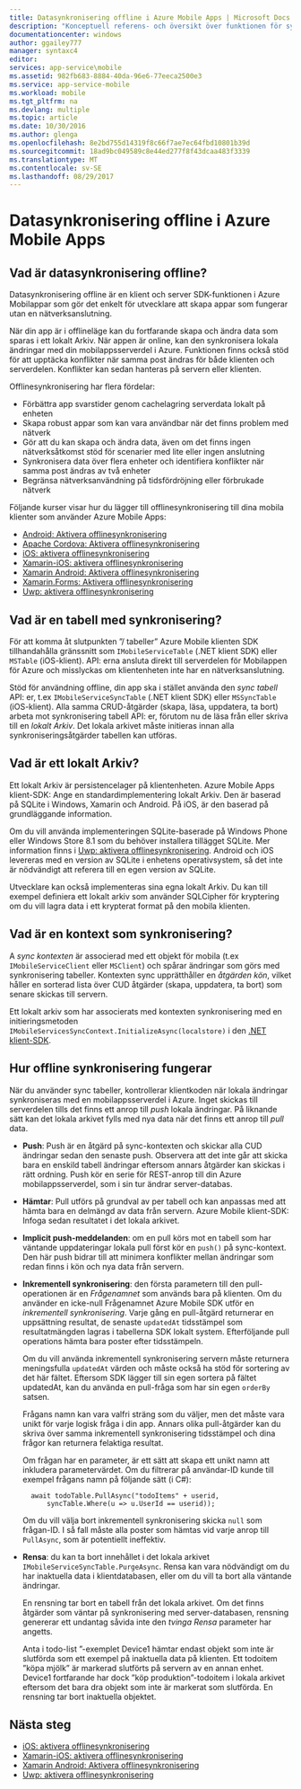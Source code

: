 ```yaml
---
title: Datasynkronisering offline i Azure Mobile Apps | Microsoft Docs
description: "Konceptuell referens- och översikt över funktionen för synkronisering av offlinedata för Azure Mobile Apps"
documentationcenter: windows
author: ggailey777
manager: syntaxc4
editor: 
services: app-service\mobile
ms.assetid: 982fb683-8884-40da-96e6-77eeca2500e3
ms.service: app-service-mobile
ms.workload: mobile
ms.tgt_pltfrm: na
ms.devlang: multiple
ms.topic: article
ms.date: 10/30/2016
ms.author: glenga
ms.openlocfilehash: 8e2bd755d14319f8c66f7ae7ec64fbd10801b39d
ms.sourcegitcommit: 18ad9bc049589c8e44ed277f8f43dcaa483f3339
ms.translationtype: MT
ms.contentlocale: sv-SE
ms.lasthandoff: 08/29/2017
---
```

# <a name="offline-data-sync-in-azure-mobile-apps"></a>Datasynkronisering offline i Azure Mobile Apps
## <a name="what-is-offline-data-sync"></a>Vad är datasynkronisering offline?
Datasynkronisering offline är en klient och server SDK-funktionen i Azure Mobilappar som gör det enkelt för utvecklare att skapa appar som fungerar utan en nätverksanslutning.

När din app är i offlineläge kan du fortfarande skapa och ändra data som sparas i ett lokalt Arkiv. När appen är online, kan den synkronisera lokala ändringar med din mobilappsserverdel i Azure. Funktionen finns också stöd för att upptäcka konflikter när samma post ändras för både klienten och serverdelen. Konflikter kan sedan hanteras på servern eller klienten.

Offlinesynkronisering har flera fördelar:

* Förbättra app svarstider genom cachelagring serverdata lokalt på enheten
* Skapa robust appar som kan vara användbar när det finns problem med nätverk
* Gör att du kan skapa och ändra data, även om det finns ingen nätverksåtkomst stöd för scenarier med lite eller ingen anslutning
* Synkronisera data över flera enheter och identifiera konflikter när samma post ändras av två enheter
* Begränsa nätverksanvändning på tidsfördröjning eller förbrukade nätverk

Följande kurser visar hur du lägger till offlinesynkronisering till dina mobila klienter som använder Azure Mobile Apps:

* [Android: Aktivera offlinesynkronisering]
* [Apache Cordova: Aktivera offlinesynkronisering](app-service-mobile-cordova-get-started-offline-data.md)
* [iOS: aktivera offlinesynkronisering]
* [Xamarin-iOS: aktivera offlinesynkronisering]
* [Xamarin Android: Aktivera offlinesynkronisering]
* [Xamarin.Forms: Aktivera offlinesynkronisering](app-service-mobile-xamarin-forms-get-started-offline-data.md)
* [Uwp: aktivera offlinesynkronisering]

## <a name="what-is-a-sync-table"></a>Vad är en tabell med synkronisering?
För att komma åt slutpunkten ”/ tabeller” Azure Mobile klienten SDK tillhandahålla gränssnitt som `IMobileServiceTable` (.NET klient SDK) eller `MSTable` (iOS-klient). API: erna ansluta direkt till serverdelen för Mobilappen för Azure och misslyckas om klientenheten inte har en nätverksanslutning.

Stöd för användning offline, din app ska i stället använda den *sync tabell* API: er, t.ex `IMobileServiceSyncTable` (.NET klient SDK) eller `MSSyncTable` (iOS-klient). Alla samma CRUD-åtgärder (skapa, läsa, uppdatera, ta bort) arbeta mot synkronisering tabell API: er, förutom nu de läsa från eller skriva till en *lokalt Arkiv*. Det lokala arkivet måste initieras innan alla synkroniseringsåtgärder tabellen kan utföras.

## <a name="what-is-a-local-store"></a>Vad är ett lokalt Arkiv?
Ett lokalt Arkiv är persistencelager på klientenheten. Azure Mobile Apps klient-SDK: Ange en standardimplementering lokalt Arkiv. Den är baserad på SQLite i Windows, Xamarin och Android. På iOS, är den baserad på grundläggande information.

Om du vill använda implementeringen SQLite-baserade på Windows Phone eller Windows Store 8.1 som du behöver installera tillägget SQLite. Mer information finns i [Uwp: aktivera offlinesynkronisering]. Android och iOS levereras med en version av SQLite i enhetens operativsystem, så det inte är nödvändigt att referera till en egen version av SQLite.

Utvecklare kan också implementeras sina egna lokalt Arkiv. Du kan till exempel definiera ett lokalt arkiv som använder SQLCipher för kryptering om du vill lagra data i ett krypterat format på den mobila klienten.

## <a name="what-is-a-sync-context"></a>Vad är en kontext som synkronisering?
A *sync kontexten* är associerad med ett objekt för mobila (t.ex `IMobileServiceClient` eller `MSClient`) och spårar ändringar som görs med synkronisering tabeller. Kontexten sync upprätthåller en *åtgärden kön*, vilket håller en sorterad lista över CUD åtgärder (skapa, uppdatera, ta bort) som senare skickas till servern.

Ett lokalt arkiv som har associerats med kontexten synkronisering med en initieringsmetoden `IMobileServicesSyncContext.InitializeAsync(localstore)` i den [.NET klient-SDK].

## <a name="how-sync-works"></a>Hur offline synkronisering fungerar
När du använder sync tabeller, kontrollerar klientkoden när lokala ändringar synkroniseras med en mobilappsserverdel i Azure. Inget skickas till serverdelen tills det finns ett anrop till *push* lokala ändringar. På liknande sätt kan det lokala arkivet fylls med nya data när det finns ett anrop till *pull* data.

* **Push**: Push är en åtgärd på sync-kontexten och skickar alla CUD ändringar sedan den senaste push. Observera att det inte går att skicka bara en enskild tabell ändringar eftersom annars åtgärder kan skickas i rätt ordning. Push kör en serie för REST-anrop till din Azure mobilappsserverdel, som i sin tur ändrar server-databas.
* **Hämtar**: Pull utförs på grundval av per tabell och kan anpassas med att hämta bara en delmängd av data från servern. Azure Mobile klient-SDK: Infoga sedan resultatet i det lokala arkivet.
* **Implicit push-meddelanden**: om en pull körs mot en tabell som har väntande uppdateringar lokala pull först kör en `push()` på sync-kontext. Den här push bidrar till att minimera konflikter mellan ändringar som redan finns i kön och nya data från servern.
* **Inkrementell synkronisering**: den första parametern till den pull-operationen är en *Frågenamnet* som används bara på klienten. Om du använder en icke-null Frågenamnet Azure Mobile SDK utför en *inkrementell synkronisering*. Varje gång en pull-åtgärd returnerar en uppsättning resultat, de senaste `updatedAt` tidsstämpel som resultatmängden lagras i tabellerna SDK lokalt system. Efterföljande pull operations hämta bara poster efter tidsstämpeln.

  Om du vill använda inkrementell synkronisering servern måste returnera meningsfulla `updatedAt` värden och måste också ha stöd för sortering av det här fältet. Eftersom SDK lägger till sin egen sortera på fältet updatedAt, kan du använda en pull-fråga som har sin egen `orderBy` satsen.

  Frågans namn kan vara valfri sträng som du väljer, men det måste vara unikt för varje logisk fråga i din app.
  Annars olika pull-åtgärder kan du skriva över samma inkrementell synkronisering tidsstämpel och dina frågor kan returnera felaktiga resultat.

  Om frågan har en parameter, är ett sätt att skapa ett unikt namn att inkludera parametervärdet.
  Om du filtrerar på användar-ID kunde till exempel frågans namn på följande sätt (i C#):

        await todoTable.PullAsync("todoItems" + userid,
            syncTable.Where(u => u.UserId == userid));

  Om du vill välja bort inkrementell synkronisering skicka `null` som frågan-ID. I så fall måste alla poster som hämtas vid varje anrop till `PullAsync`, som är potentiellt ineffektiv.
* **Rensa**: du kan ta bort innehållet i det lokala arkivet `IMobileServiceSyncTable.PurgeAsync`.
  Rensa kan vara nödvändigt om du har inaktuella data i klientdatabasen, eller om du vill ta bort alla väntande ändringar.

  En rensning tar bort en tabell från det lokala arkivet. Om det finns åtgärder som väntar på synkronisering med server-databasen, rensning genererar ett undantag såvida inte den *tvinga Rensa* parameter har angetts.

  Anta i todo-list ”-exemplet Device1 hämtar endast objekt som inte är slutförda som ett exempel på inaktuella data på klienten. Ett todoitem ”köpa mjölk” är markerad slutförts på servern av en annan enhet. Device1 fortfarande har dock ”köp produktion”-todoitem i lokala arkivet eftersom det bara dra objekt som inte är markerat som slutförda. En rensning tar bort inaktuella objektet.

## <a name="next-steps"></a>Nästa steg
* [iOS: aktivera offlinesynkronisering]
* [Xamarin-iOS: aktivera offlinesynkronisering]
* [Xamarin Android: Aktivera offlinesynkronisering]
* [Uwp: aktivera offlinesynkronisering]

<!-- Links -->
[.NET klient-SDK]: app-service-mobile-dotnet-how-to-use-client-library.md
[Android: Aktivera offlinesynkronisering]: app-service-mobile-android-get-started-offline-data.md
[iOS: aktivera offlinesynkronisering]: app-service-mobile-ios-get-started-offline-data.md
[Xamarin-iOS: aktivera offlinesynkronisering]: app-service-mobile-xamarin-ios-get-started-offline-data.md
[Xamarin Android: Aktivera offlinesynkronisering]: app-service-mobile-xamarin-android-get-started-offline-data.md
[Uwp: aktivera offlinesynkronisering]: app-service-mobile-windows-store-dotnet-get-started-offline-data.md
